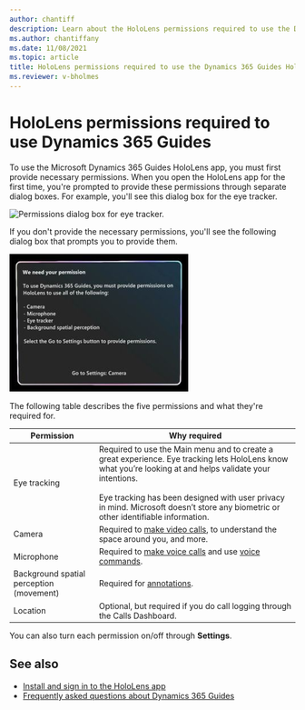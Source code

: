```yaml
---
author: chantiff
description: Learn about the HoloLens permissions required to use the Dynamics 365 Guides HoloLens app
ms.author: chantiffany
ms.date: 11/08/2021
ms.topic: article
title: HoloLens permissions required to use the Dynamics 365 Guides HoloLens app
ms.reviewer: v-bholmes
---
```


# HoloLens permissions required to use Dynamics 365 Guides

To use the Microsoft Dynamics 365 Guides HoloLens app, you must first provide necessary permissions. When you open the HoloLens app for the first time, you're prompted to provide these permissions through separate dialog boxes. For example, you'll see this dialog box for the eye tracker.

![Permissions dialog box for eye tracker.](media/hololens-permissions-eye-tracker.PNG "Permissions dialog box for eye tracker")

If you don't provide the necessary permissions, you'll see the following dialog box that prompts you to provide them.

![Guides permissions dialog box.](media/hololens-permissions.JPG "Guides permissions dialog box")

The following table describes the five permissions and what they're required for.  

|Permission|Why required|
|----------------------|----------------------------------------------------------|
|Eye tracking|Required to use the Main menu and to create a great experience. Eye tracking lets HoloLens know what you’re looking at and helps validate your intentions.<br><br>Eye tracking has been designed with user privacy in mind. Microsoft doesn’t store any biometric or other identifiable information.| 
|Camera|Required to [make video calls](calling-start-call.md), to understand the space around you, and more.| 
|Microphone|Required to [make voice calls](calling-start-call.md) and use [voice commands](voice-commands.md).|  
|Background spatial perception (movement)|Required for [annotations](calling-annotations.md).|
|Location|Optional, but required if you do call logging through the Calls Dashboard.|

You can also turn each permission on/off through **Settings**. 


## See also

- [Install and sign in to the HoloLens app](hololens-app-install-sign-in.md)
- [Frequently asked questions about Dynamics 365 Guides](faq.md)
